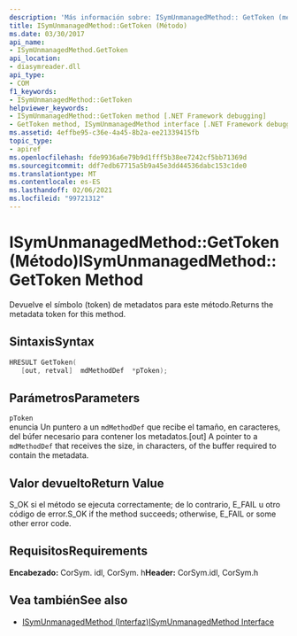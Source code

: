 ```yaml
---
description: 'Más información sobre: ISymUnmanagedMethod:: GetToken (método)'
title: ISymUnmanagedMethod::GetToken (Método)
ms.date: 03/30/2017
api_name:
- ISymUnmanagedMethod.GetToken
api_location:
- diasymreader.dll
api_type:
- COM
f1_keywords:
- ISymUnmanagedMethod::GetToken
helpviewer_keywords:
- ISymUnmanagedMethod::GetToken method [.NET Framework debugging]
- GetToken method, ISymUnmanagedMethod interface [.NET Framework debugging]
ms.assetid: 4effbe95-c36e-4a45-8b2a-ee21339415fb
topic_type:
- apiref
ms.openlocfilehash: fde9936a6e79b9d1fff5b38ee7242cf5bb71369d
ms.sourcegitcommit: ddf7edb67715a5b9a45e3dd44536dabc153c1de0
ms.translationtype: MT
ms.contentlocale: es-ES
ms.lasthandoff: 02/06/2021
ms.locfileid: "99721312"
---
```

# <a name="isymunmanagedmethodgettoken-method"></a><span data-ttu-id="ab595-103">ISymUnmanagedMethod::GetToken (Método)</span><span class="sxs-lookup"><span data-stu-id="ab595-103">ISymUnmanagedMethod::GetToken Method</span></span>

<span data-ttu-id="ab595-104">Devuelve el símbolo (token) de metadatos para este método.</span><span class="sxs-lookup"><span data-stu-id="ab595-104">Returns the metadata token for this method.</span></span>  
  
## <a name="syntax"></a><span data-ttu-id="ab595-105">Sintaxis</span><span class="sxs-lookup"><span data-stu-id="ab595-105">Syntax</span></span>  
  
```cpp  
HRESULT GetToken(  
   [out, retval]  mdMethodDef  *pToken);  
```  
  
## <a name="parameters"></a><span data-ttu-id="ab595-106">Parámetros</span><span class="sxs-lookup"><span data-stu-id="ab595-106">Parameters</span></span>  

 `pToken`  
 <span data-ttu-id="ab595-107">enuncia Un puntero a un `mdMethodDef` que recibe el tamaño, en caracteres, del búfer necesario para contener los metadatos.</span><span class="sxs-lookup"><span data-stu-id="ab595-107">[out] A pointer to a `mdMethodDef` that receives the size, in characters, of the buffer required to contain the metadata.</span></span>  
  
## <a name="return-value"></a><span data-ttu-id="ab595-108">Valor devuelto</span><span class="sxs-lookup"><span data-stu-id="ab595-108">Return Value</span></span>  

 <span data-ttu-id="ab595-109">S_OK si el método se ejecuta correctamente; de lo contrario, E_FAIL u otro código de error.</span><span class="sxs-lookup"><span data-stu-id="ab595-109">S_OK if the method succeeds; otherwise, E_FAIL or some other error code.</span></span>  
  
## <a name="requirements"></a><span data-ttu-id="ab595-110">Requisitos</span><span class="sxs-lookup"><span data-stu-id="ab595-110">Requirements</span></span>  

 <span data-ttu-id="ab595-111">**Encabezado:** CorSym. idl, CorSym. h</span><span class="sxs-lookup"><span data-stu-id="ab595-111">**Header:** CorSym.idl, CorSym.h</span></span>  
  
## <a name="see-also"></a><span data-ttu-id="ab595-112">Vea también</span><span class="sxs-lookup"><span data-stu-id="ab595-112">See also</span></span>

- [<span data-ttu-id="ab595-113">ISymUnmanagedMethod (Interfaz)</span><span class="sxs-lookup"><span data-stu-id="ab595-113">ISymUnmanagedMethod Interface</span></span>](isymunmanagedmethod-interface.md)
